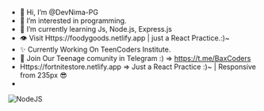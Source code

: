 - 👋 Hi, I’m @DevNima-PG
- 👀 I’m interested in programming.
- 🌱 I’m currently learning Js, Node.js, Express.js
- 👁  Visit Https://foodygoods.netlify.app | just a React Practice.:)~
- ✨ Currently Working On TeenCoders Institute.
- 🧨 Join Our Teenage comunity in Telegram :) => https://t.me/BaxCoders
- Https://fortnitestore.netlify.app => Just a React Practice :)~ | Responsive from 235px 😎
- 
![NodeJS](https://img.shields.io/badge/node.js-6DA55F?style=for-the-badge&logo=node.js&logoColor=white)
<!---
DevNima-PG/DevNima-PG is a ✨ special ✨ repository because its `README.md` (this file) appears on your GitHub profile.
You can click the Preview link to take a look at your changes.
--->
